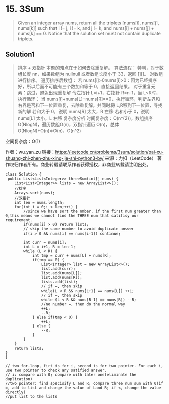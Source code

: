# 15. 3Sum

>Given an integer array nums, return all the triplets [nums[i], nums[j], nums[k]] such that i != j, i != k, and j != k, and nums[i] + nums[j] + nums[k] == 0.
Notice that the solution set must not contain duplicate triplets.

## Solution1 

>排序 + 双指针
本题的难点在于如何去除重复解。
算法流程：
特判，对于数组长度 nn，如果数组为 nullnull 或者数组长度小于 33，返回 [][]。
对数组进行排序。
遍历排序后数组：
若 nums[i]>0nums[i]>0：因为已经排序好，所以后面不可能有三个数加和等于 0，直接返回结果。
对于重复元素：跳过，避免出现重复解
令左指针 L=i+1，右指针 R=n-1，当 L<R时，执行循环：
当 nums[i]+nums[L]+nums[R]==0，执行循环，判断左界和右界是否和下一位置重复，去除重复解。并同时将 L,R移到下一位置，寻找新的解
若和大于 0，说明 nums[R] 太大，R 左移
若和小于 0，说明 nums[L] 太小，L 右移
复杂度分析
时间复杂度：O(n^{2})，数组排序 O(NlogN)，遍历数组O(n)，双指针遍历 O(n)，总体O(NlogN)+O(n)∗O(n)，O(n^2)
 
空间复杂度：O(1)

作者：wu_yan_zu
链接：https://leetcode.cn/problems/3sum/solution/pai-xu-shuang-zhi-zhen-zhu-xing-jie-shi-python3-by/
来源：力扣（LeetCode）
著作权归作者所有。商业转载请联系作者获得授权，非商业转载请注明出处。


    class Solution {
     public List<List<Integer>> threeSum(int[] nums) {
        List<List<Integer>> lists = new ArrayList<>();
        //排序
        Arrays.sort(nums);
        //双指针
        int len = nums.length;
        for(int i = 0;i < len;++i) {
            //since we have sort the nmber, if the first num greater than 0,this means we cannot find the THREE num that satifisy our requirement.
            if(nums[i] > 0) return lists;
            // skip the same number to avoid duplicate answer
            if(i > 0 && nums[i] == nums[i-1]) continue;

            int curr = nums[i];
            int L = i+1, R = len-1;
            while (L < R) {
                int tmp = curr + nums[L] + nums[R];
                if(tmp == 0) {
                    List<Integer> list = new ArrayList<>();
                    list.add(curr);
                    list.add(nums[L]);
                    list.add(nums[R]);
                    lists.add(list);
                    // if =, then skip
                    while(L < R && nums[L+1] == nums[L]) ++L;
                    // if =, then skip
                    while (L < R && nums[R-1] == nums[R]) --R;
                    //no number =, then do the normal way
                    ++L;
                    --R;
                } else if(tmp < 0) {
                    ++L;
                } else {
                    --R;
                }
            }
        }
        return lists;
    }
    }
 
    // two for-loop, firt is for i, second is for two pointer. For each i, use two pointer to check any satified answer.
    // i: compare with 0; compare with later one(eliminate the duplication)
    //two pointer: find specisify L and R; compare three num sum with 0(if =, add to list and change the value of Land R; if <, change the value directly)
    //put list to the lists